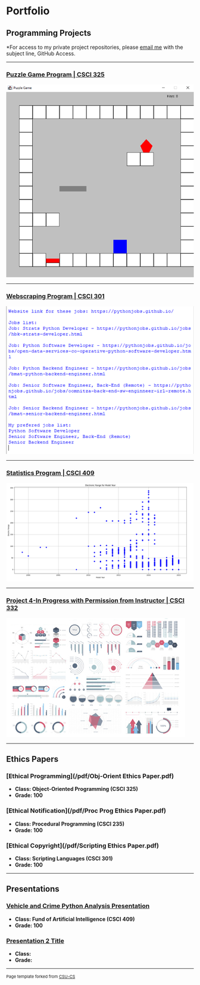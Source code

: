 Portfolio
=========

Programming Projects
--------------------

*For access to my private project repositories, please [email me](mailto:kmowens@csustudent.net?subject=GitHub%20Access) with the subject line, GitHub Access.

---
### [Puzzle Game Program | CSCI 325](project1)

![Project 1 Thumbnail Name](images/puzzle_game_start.png)

---
### [Webscraping Program | CSCI 301](project2)

![Project 2 Thumbnail Name](images/webscraping_icon.png)

---
### [Statistics Program | CSCI 409](project3)

![Project 3 Thumbnail Name](images/first_image.png)

---
### [Project 4-In Progress with Permission from Instructor | CSCI 332](project4)

![Project 4 Thumbnail Name](images/dummy_thumbnail.jpg)

---

Ethics Papers
-------------

### [Ethical Programming](/pdf/Obj-Orient Ethics Paper.pdf)

-   **Class: Object-Oriented Programming (CSCI 325)**  
-   **Grade: 100**

### [Ethical Notification](/pdf/Proc Prog Ethics Paper.pdf)

-   **Class: Procedural Programming (CSCI 235)** 
-   **Grade: 100**

### [Ethical Copyright](/pdf/Scripting Ethics Paper.pdf)

-   **Class: Scripting Languages (CSCI 301)** 
-   **Grade: 100**

---

Presentations
-------------

### [Vehicle and Crime​ Python Analysis Presentation](/pdf/AIProj1Slides.pdf)

- **Class: Fund of Artificial Intelligence (CSCI 409)** 
- **Grade: 100**


### [Presentation 2 Title](/pdf/sample_presentation.pdf)

- **Class:** 
- **Grade:**

---

<p style="font-size:11px">Page template forked from <a href="https://github.com/csu-cs/csci-portfolio">CSU-CS</a></p>
<!-- Remove above link if you don't want to attributive -->
